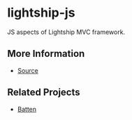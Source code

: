 # lightship-js

JS aspects of Lightship MVC framework.

## More Information

* [Source](https://github.com/mikecaines/lightship-js)

## Related Projects

* [Batten](https://github.com/mikecaines/batten-js/)

